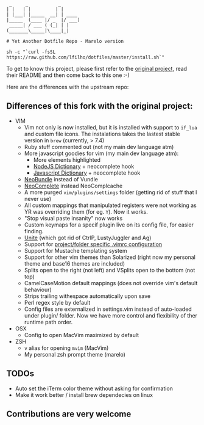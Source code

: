      _     _           _
    | |   | |         | |
    | |___| |_____  __| | ____
    |_____  (____ |/ _  |/ ___)
     _____| / ___ ( (_| | |
    (_______\_____|\____|_|

    # Yet Another Dotfile Repo - Marelo version

    sh -c "`curl -fsSL https://raw.github.com/lfilho/dotfiles/master/install.sh`"

To get to know this project, please first refer to the [original project](https://github.com/skwp/dotfiles), read their README and then come back to this one :-)

Here are the differences with the upstream repo:

## Differences of this fork with the original project:
  * VIM
    * Vim not only is now installed, but it is installed with support to `if_lua` and custom file icons. The instalations takes the lastest stable version in `brew` (currently, > 7.4)
    * Ruby stuff commented out (not my main dev language atm)
    * More javascript goodies for vim (my main dev language atm):
      * More elements highlighted
      * [NodeJS Dictionary](http://github.com/guileen/vim-node) + neocomplete hook
      * [Javascript Dictionary](https://raw.github.com/cooldaemon/myhome/master/.vim/dict/javascript.dict) + neocomplete hook
    * [NeoBundle](https://github.com/Shougo/neobundle.vim) instead of Vundle
    * [NeoComplete](https://github.com/Shougo/neocomplete.vim) instead NeoComplcache
    * A more purged `vim/plugins/settings` folder (getting rid of stuff that I never use)
    * All custom mappings that manipulated registers were not working as YR was overriding them (for eg. `Y`). Now it works.
    * "Stop visual paste insanity" now works
    * Custom keymaps for a specif plugin live on its config file, for easier finding.
    * [Unite](https://github.com/Shougo/unite.vim) (which got rid of CtrlP, LustyJuggler and Ag)
    * Support for [project/folder specific .vimrc configuration](https://github.com/MarcWeber/vim-addon-local-vimrc)
    * Support for Mustache templating system
    * Support for other vim themes than Solarized (right now my personal theme and base16 themes are included)
    * Splits open to the right (not left) and VSplits open to the bottom (not top)
    * CamelCaseMotion default mappings (does not override vim's default behaviour)
    * Strips trailing withespace automatically upon save
    * Perl regex style by default
    * Config files are externalized in settings.vim instead of auto-loaded under plugin/ folder. Now we have more control and flexibility of ther runtime path order.
  * OSX
    * Config to open MacVim maximized by default
  * ZSH
    * `v` alias for opening `mvim` (MacVim)
    * My personal zsh prompt theme (marelo)

## TODOs
  * Auto set the iTerm color theme without asking for confirmation
  * Make it work better / install brew dependecies on linux

## Contributions are very welcome
